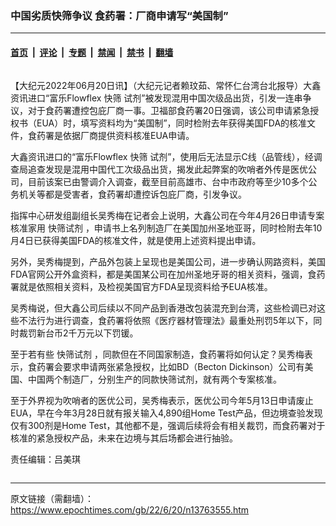 ### 中国劣质快筛争议 食药署：厂商申请写“美国制”

---

#### [首页](../../../..?n13763555) &nbsp;|&nbsp; [评论](../../../../../epoch-comment?n13763555) &nbsp;|&nbsp; [专题](../../../../../epoch-special?n13763555) &nbsp;|&nbsp; [禁闻](../../../../../epoch-news?n13763555) &nbsp;|&nbsp; [禁书](../../../../../books?n13763555) &nbsp;|&nbsp; [翻墙](https://github.com/gfw-breaker/nogfw/blob/master/README.md?n13763555)


<div class="column" id="artbody" itemprop="articleBody">
 <!-- article content begin -->
 <p>
  【大纪元2022年06月20日讯】（大纪元记者赖玟茹、常怀仁台湾台北报导）大鑫资讯进口“富乐Flowflex
  <ok href="https://www.epochtimes.com/gb/tag/%E5%BF%AB%E7%AD%9B.html">
   快筛
  </ok>
  试剂”被发现混用中国次级品出货，引发一连串争议，对于食药署遭控包庇厂商一事。卫福部食药署20日强调，该公司申请紧急授权书（EUA）时，填写资料均为“美国制”，同时检附去年获得美国FDA的核准文件，食药署是依据厂商提供资料核准EUA申请。
 </p>
 <p>
  大鑫资讯进口的“富乐Flowflex
  <ok href="https://www.epochtimes.com/gb/tag/%E5%BF%AB%E7%AD%9B.html">
   快筛
  </ok>
  试剂”，使用后无法显示C线（品管线），经调查局追查发现是混用中国代工次级品出货，揭发此起弊案的吹哨者外传是医优公司，目前该案已由警调介入调查，截至目前高雄市、台中市政府等至少10多个公务机关等都是受害者，食药署却遭控诉包庇厂商，引发争议。
 </p>
 <p>
  指挥中心研发组副组长吴秀梅在记者会上说明，大鑫公司在今年4月26日申请专案核准家用
  <ok href="https://www.epochtimes.com/gb/tag/%E5%BF%AB%E7%AD%9B%E8%AF%95%E5%89%82.html">
   快筛试剂
  </ok>
  ，申请书上名列制造厂在美国加州圣地亚哥，同时检附去年10月4日已获得美国FDA的核准文件，就是使用上述资料提出申请。
 </p>
 <p>
  另外，吴秀梅提到，产品外包装上呈现也是美国公司，进一步确认网路资料，美国FDA官网公开外盒资料，都是美国某公司在加州圣地牙哥的相关资料，强调，食药署就是依照相关资料，及检视美国官方FDA呈现资料给予EUA核准。
 </p>
 <p>
  吴秀梅说，但大鑫公司后续以不同产品到香港改包装混充到台湾，这些检调已对这些不法行为进行调查，食药署将依照《医疗器材管理法》最重处刑罚5年以下，同时裁罚新台币2千万元以下罚锾。
 </p>
 <p>
  至于若有些
  <ok href="https://www.epochtimes.com/gb/tag/%E5%BF%AB%E7%AD%9B%E8%AF%95%E5%89%82.html">
   快筛试剂
  </ok>
  ，同款但在不同国家制造，食药署将如何认定？吴秀梅表示，食药署会要求申请两张紧急授权，比如BD（Becton Dickinson）公司有美国、中国两个制造厂，分别生产的同款快筛试剂，就有两个专案核准。
 </p>
 <p>
  至于外界视为吹哨者的医优公司，吴秀梅表示，医优公司今年5月13日申请废止EUA，早在今年3月28日就有报关输入4,890组Home Test产品，但边境查验发现仅有300剂是Home Test，其他都不是，强调后续将会有相关裁罚，而食药署对于核准的紧急授权产品，未来在边境与其后场都会进行抽验。
 </p>
 <p>
  责任编辑：吕美琪
 </p>
 <!-- article content end -->
</div>


---

原文链接（需翻墙）：https://www.epochtimes.com/gb/22/6/20/n13763555.htm